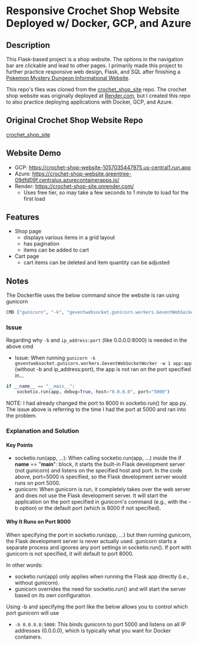 # Responsive Crochet Shop Website Deployed w/ Docker, GCP, and Azure

## Description
This Flask-based project is a shop website. The options in the navigation bar are clickable and lead to other pages. I primarily made this project to further practice responsive web design, Flask, and SQL after finishing a [Pokemon Mystery Dungeon Informational Website](https://github.com/dnce17/pkmn_md_site).

This repo's files was cloned from the [crochet_shop_site](https://github.com/dnce17/crochet_shop_site) repo. The crochet shop website was originally deployed at [Render.com](Render.com), but I created this repo to also practice deploying applications with Docker, GCP, and Azure. 

## Original Crochet Shop Website Repo
[crochet_shop_site](https://github.com/dnce17/crochet_shop_site)

## Website Demo
* GCP: https://crochet-shop-website-1057035447975.us-central1.run.app
* Azure: https://crochet-shop-website.greentree-09dfd09f.centralus.azurecontainerapps.io/
* Render: https://crochet-shop-site.onrender.com/
    * Uses free tier, so may take a few seconds to 1 minute to load for the first load

## Features
* Shop page 
    * displays various items in a grid layout
    * has pagination
    * items can be added to cart
* Cart page
    * cart items can be deleted and item quantity can be adjusted

## Notes
The Dockerfile uses the below command since the website is ran using gunicorn
```python
CMD ["gunicorn", "-k", "geventwebsocket.gunicorn.workers.GeventWebSocketWorker", "-w", "1", "-b", "0.0.0.0:8000", "app:app"]
```
### Issue 
Regarding why `-b` and `ip_address:port` (like 0.0.0.0:8000) is needed in the above cmd
* Issue: When running `gunicorn -k geventwebsocket.gunicorn.workers.GeventWebSocketWorker -w 1 app:app` (without -b and ip_address:port), the app is not ran on the port specified in...
```python
if __name__ == "__main__":
    socketio.run(app, debug=True, host="0.0.0.0", port="5000")
```

NOTE: I had already changed the port to 8000 in socketio.run() for app.py. The issue above is referring to the time I had the port at 5000 and ran into the problem.

### Explanation and Solution
#### Key Points
* socketio.run(app, ...): When calling socketio.run(app, ...) inside the if __name__ == "__main__": block, it starts the built-in Flask development server (not gunicorn) and listens on the specified host and port. In the code above, port=5000 is specified, so the Flask development server would runs on port 5000.
* gunicorn: When gunicorn is run, it completely takes over the web server and does not use the Flask development server. It will start the application on the port specified in gunicorn's command (e.g., with the -b option) or the default port (which is 8000 if not specified).

#### Why It Runs on Port 8000
When specifying the port in socketio.run(app, ...) but then running gunicorn, the Flask development server is never actually used. gunicorn starts a separate process and ignores any port settings in socketio.run(). If port with gunicorn is not specified, it will default to port 8000.

In other words:

* socketio.run(app) only applies when running the Flask app directly (i.e., without gunicorn).
* gunicorn overrides the need for socketio.run() and will start the server based on its own configuration.

Using -b and specifying the port like the below allows you to control which port gunicorn will use

* `-b 0.0.0.0:5000`: This binds gunicorn to port 5000 and listens on all IP addresses (0.0.0.0), which is typically what you want for Docker containers.
